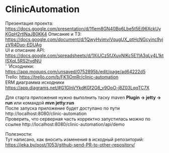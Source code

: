 # ClinicAutomation

Презентация проекта: https://docs.google.com/presentation/d/1flem8GN40Bp6Lbe5t5Ei96XckUyKGpH2rtlNaJB0KK4
Описание и ТЗ: https://docs.google.com/document/d/1QwyHvimviVqugUX_ptHcNGcyinc9yjzVR4Duo-EDUAg <br>
UI и описание API: https://docs.google.com/spreadsheets/d/1XiUCz5fJXuyNlKc5E11A3qLy4L1ktISXqL5RS2tydNU <br>
'    'Исходники: https://app.moqups.com/unsaved/0752895b/edit/page/ad64222d5<br>
Trello: https://trello.com/b/FK1lOmRr/clinic-automation <br>
ERM диаграмма исходники https://app.diagrams.net/#G1GInVYkdKGf2G6_v9OoO-j8Z03LqqTC7X <br>

Для старта приложения нужно выполнить таску maven <b>Plugin -> jetty -> run</b> или командой <b>mvn jetty:run</b> <br>
После запуска приложение будет доступано по пути http://localhost:8080/clinic-automation <br>
Проверить, что серверная часть корректно запустилась можно по ссылке http://localhost:8080/clinic-automation/api/demo <br>


Полезности:<br>
Тут написано, как вносить изменения в исходный репозиторий: <br>
https://jeka.by/post/1053/github-send-PR-to-other-repository/
